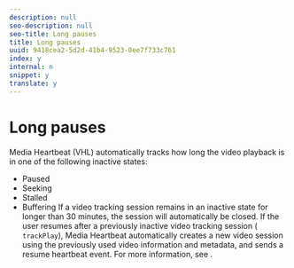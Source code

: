 ```yaml
---
description: null
seo-description: null
seo-title: Long pauses
title: Long pauses
uuid: 9418cea2-5d2d-41b4-9523-0ee7f733c761
index: y
internal: n
snippet: y
translate: y
---
```


# Long pauses

Media Heartbeat (VHL) automatically tracks how long the video playback is in one of the following inactive states: 


* Paused
* Seeking
* Stalled
* Buffering
If a video tracking session remains in an inactive state for longer than 30 minutes, the session will automatically be closed. If the user resumes after a previously inactive video tracking session ( ` trackPlay`), Media Heartbeat automatically creates a new video session using the previously used video information and metadata, and sends a resume heartbeat event. For more information, see [](../../../../c_vhl_stand-implement/c_vhl_ios-2.0_titlepage/c_vhl_ios_video_params.md) . 
